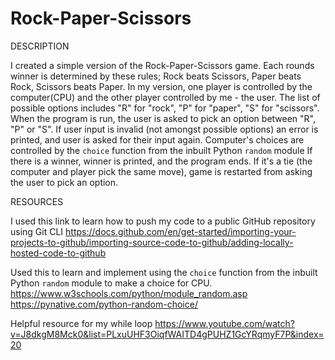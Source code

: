 # Rock-Paper-Scissors

DESCRIPTION

I created a simple version of the Rock-Paper-Scissors game. Each rounds winner is determined by these rules; Rock beats Scissors, Paper beats Rock, Scissors beats Paper.
In my version, one player is controlled by the computer(CPU) and the other player controlled by me - the user. The list of possible options includes "R" for "rock", "P" for "paper", "S" for "scissors". When the program is run, the user is asked to pick an option between "R", "P" or "S". If user input is invalid (not amongst possible options) an error is printed, and user is asked for their input again.
Computer's choices are controlled by the `choice` function from the inbuilt Python `random` module
If there is a winner, winner is printed, and the program ends.
If it's a tie (the computer and player pick the same move), game is restarted from asking the user to pick an option.



RESOURCES

I used this link to learn how to push my code to a public GitHub repository using Git CLI
  https://docs.github.com/en/get-started/importing-your-projects-to-github/importing-source-code-to-github/adding-locally-hosted-code-to-github
  
Used this to learn and implement using the `choice` function from the inbuilt Python `random` module to make a choice for CPU.
  https://www.w3schools.com/python/module_random.asp
  https://pynative.com/python-random-choice/
  
Helpful resource for my while loop
  https://www.youtube.com/watch?v=J8dkgM8Mck0&list=PLxuUHF3OiqfWAITD4gPUHZ1GcYRqmyF7P&index=20
